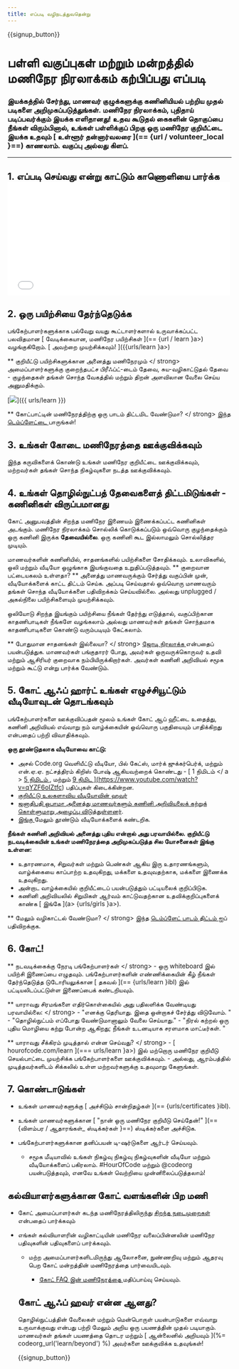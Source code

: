 ```yaml
---
title: எப்படி வழிநடத்துவதென்று
---
```


{{signup_button}}

# பள்ளி வகுப்புகள் மற்றும் மன்றத்தில் மணிநேர நிரலாக்கம் கற்பிப்பது எப்படி

### இயக்கத்தில் சேர்ந்து, மாணவர் குழுக்களுக்கு கணினியியல் பற்றிய முதல் படிகளை அறிமுகப்படுத்துங்கள். மணிநேர நிரலாக்கம், புதிதாய் படிப்பவர்க்கும் இயக்க எளிதானது! உதவ கூடுதல் கைகளின் தொகுப்பை நீங்கள் விரும்பினால், உங்கள் பள்ளிக்குப் பிறகு ஒரு மணிநேர குறியீட்டை இயக்க உதவும் [ உள்ளூர் தன்னார்வலரை ](== {url / volunteer_local }==) காணலாம். வகுப்பு அல்லது கிளப்.

* * *

## 1. எப்படி செய்வது என்று காட்டும் காணொளியை பார்க்க <iframe width="500" height="255" src="//www.youtube.com/embed/SrnvvWDm73k" frameborder="0" allowfullscreen mark="crwd-mark"></iframe> 

## 2. ஒரு பயிற்சியை தேர்ந்தெடுக்க

பங்கேற்பாளர்களுக்காக பல்வேறு வயது கூட்டாளர்களால் உருவாக்கப்பட்ட பலவிதமான [ வேடிக்கையான, மணிநேர பயிற்சிகள் ](== {url / learn }a>) வழங்குகிறோம். [ அவற்றை முயற்சிக்கவும்! ]({{urls/learn }a>)

** குறியீட்டு பயிற்சிகளுக்கான அனைத்து மணிநேரமும் </ strong> அமைப்பாளர்களுக்கு குறைந்தபட்ச பிரீஃப்ட்-டைம் தேவை, சுய-வழிகாட்டுதல் தேவை - குழந்தைகள் தங்கள் சொந்த வேகத்தில் மற்றும் திறன் அளவிலான வேலை செய்ய அனுமதிக்கும்.</p> 

[![](/images/fit-700/tutorials.png)]({{ urls/learn }})

** கோட்பாட்டின் மணிநேரத்திற்கு ஒரு பாடம் திட்டமிட வேண்டுமா? </ strong> இந்த [ டெம்ப்ளேட்டை ](/files/AfterschoolEducatorLessonPlanOutline.docx) பாருங்கள்!</p> 

## 3. உங்கள் கோடை மணிநேரத்தை ஊக்குவிக்கவும்

இந்த கருவிகளைக் கொண்டு உங்கள் மணிநேர குறியீட்டை  ஊக்குவிக்கவும், மற்றவர்கள் தங்கள் சொந்த நிகழ்வுகளை நடத்த ஊக்குவிக்கவும்.</p> 

## 4. உங்கள் தொழில்நுட்பத் தேவைகளைத் திட்டமிடுங்கள் - கணினிகள் விருப்பமானது

கோட் அனுபவத்தின் சிறந்த மணிநேர இணையம் இணைக்கப்பட்ட கணினிகள் அடங்கும். மணிநேர நிரலாக்கம் சொல்லிக் கொடுக்கப்படும் ஒவ்வொரு குழந்தைக்கும் ஒரு கணினி இருக்க **தேவையில்லை**. ஒரு கணினி கூட இல்லாமலும் சொல்லித்தர முடியும்.

மாணவர்களின் கணினியில், சாதனங்களில் பயிற்சிகளை சோதிக்கவும். உலாவிகளில், ஒலி மற்றும் வீடியோ ஒழுங்காக இயங்குவதை உறுதிப்படுத்தவும். ** குறைவான பட்டையகலம் உள்ளதா? ** அனைத்து மாணவருக்கும் சேர்த்து வகுப்பின் முன், வீடியோக்களைக் காட்ட திட்டம் செய்க. அப்படி செய்வதால் ஒவ்வொரு மாணவரும் தங்கள் சொந்த வீடியோக்களை பதிவிறக்கம் செய்யவில்லை. அல்லது unplugged / அகல்நிலை பயிற்சிகளையும் முயற்சிக்கவும்.

ஒலியோடு சிறந்த இயங்கும் பயிற்சியை நீங்கள் தேர்ந்து எடுத்தால், வகுப்பிற்கான காதணிபாடிகள் நீங்களே வழங்கலாம் அல்லது மாணவர்கள் தங்கள் சொந்தமாக காதணிபாடிகளை கொண்டு வரும்படியும் கேட்கலாம்.

** போதுமான சாதனங்கள் இல்லையா? </ strong> [ ஜோடி நிரலாக்க ](https://www.youtube.com/watch?v=vgkahOzFH2Q) என்பதைப் பயன்படுத்துக. மாணவர்கள் பங்குதாரர் போது, அவர்கள் ஒருவருக்கொருவர் உதவி மற்றும் ஆசிரியர் குறைவாக நம்பியிருக்கிறார்கள். அவர்கள் கணினி அறிவியல் சமூக மற்றும் கூட்டு என்று பார்க்க வேண்டும்.</p> 

## 5. கோட் ஆஃப் ஹார்ட் உங்கள் எழுச்சியூட்டும் வீடியோவுடன் தொடங்கவும்

பங்கேற்பாளர்களை ஊக்குவிப்பதன் மூலம் உங்கள் கோட் ஆப் ஹீட்டை உதைத்து, கணினி அறிவியல் எவ்வாறு நம் வாழ்க்கையின் ஒவ்வொரு பகுதியையும் பாதிக்கிறது என்பதைப் பற்றி விவாதிக்கவும்.

**ஒரு தூண்டுதலாக வீடியோவை காட்டு:**

- அசல் Code.org வெளியீட்டு வீடியோ, பில் கேட்ஸ், மார்க் ஜுக்கர்பெர்க், மற்றும் என்.ஏ.ஏ. நட்சத்திரம் கிறிஸ் போஷ் ஆகியவற்றைக் கொண்டது - [ 1 நிமிடம் </ a > [ 5 நிமிடம் ](https://www.youtube.com/watch?v=nKIu9yen5nc), மற்றும் <a href = "https://www.youtube.com/watch?v = dU1xS07N-FA "> 9 நிமிட ](https://www.youtube.com/watch?v=qYZF6oIZtfc) பதிப்புகள் கிடைக்கின்றன.
- [ குறியீட்டு உலகளாவிய வீடியோவின் ஹவர் ](https://www.youtube.com/watch?v=KsOIlDT145A)
- [ ஜனாதிபதி ஒபாமா அனைத்து மாணவர்களும் கணினி அறிவியலைக் கற்றுக் கொள்ளுமாறு அழைப்பு விடுத்துள்ளனர்](https://www.youtube.com/watch?v=6XvmhE1J9PY).
- [ இங்கு ](https://www.youtube.com/playlist?list=PLzdnOPI1iJNfpD8i4Sx7U0y2MccnrNZuP) மேலும் தூண்டும் வீடியோக்களைக் கண்டறிக.

**நீங்கள் கணினி அறிவியல் அனைத்து புதிய என்றால் அது பரவாயில்லை. குறியீட்டு நடவடிக்கையின் உங்கள் மணிநேரத்தை அறிமுகப்படுத்த சில யோசனைகள் இங்கு உள்ளன:**

- உதாரணமாக, சிறுவர்கள் மற்றும் பெண்கள் ஆகிய இரு உதாரணங்களும், வாழ்க்கையை காப்பாற்ற உதவுகிறது, மக்களை உதவுவதற்காக, மக்களை இணைக்க உதவுகிறது.
- அன்றாட வாழ்க்கையில் குறியீட்டைப் பயன்படுத்தும் பட்டியலைக் குறிப்பிடுக.
- கணினி அறிவியலில் சிறுமிகள் ஆர்வம் காட்டுவதற்கான உதவிக்குறிப்புகளைக் காண்க [ இங்கே ](a> {urls/girls }a>).

** மேலும் வழிகாட்டல் வேண்டுமா? </ strong> இந்த [ டெம்ப்ளேட் பாடம் திட்டம் ](/files/AfterschoolEducatorLessonPlanOutline.docx) ஐப் பதிவிறக்குக.</p> 

## 6. கோட்!

** நடவடிக்கைக்கு நேரடி பங்கேற்பாளர்கள் </ strong> - ஒரு whiteboard இல் பயிற்சி இணைப்பை எழுதவும். பங்கேற்பாளர்களின் எண்ணிக்கையின் கீழ் நீங்கள் தேர்ந்தெடுத்த டுடோரியலுக்கான [ தகவல் ](== {urls/learn }ibl) இல் பட்டியலிடப்பட்டுள்ள இணைப்பைக் கண்டறியவும்.</p> 

** யாராவது சிரமங்களை எதிர்கொள்கையில் அது பதிலளிக்க வேண்டியது பரவாயில்லை: </ strong> - "எனக்கு தெரியாது. இதை ஒன்றாகச் சேர்த்து விடுவோம். " - "தொழில்நுட்பம் எப்போது வேண்டுமானாலும் வேலை செய்யாது." - "நிரல் கற்றல் ஒரு புதிய மொழியை கற்று போன்ற ஆகிறது; நீங்கள் உடனடியாக சரளமாக மாட்டீர்கள். "</p> 

** யாராவது சீக்கிரம் முடித்தால் என்ன செய்வது? </ strong> - [ hourofcode.com/learn ](=== urls/learn }a>) இல் மற்றொரு மணிநேர குறியீடு செயல்பாட்டை முயற்சிக்க பங்கேற்பாளர்களை ஊக்குவிக்கவும். - அல்லது, ஆரம்பத்தில் முடித்தவர்களிடம் சிக்கலில் உள்ள மற்றவர்களுக்கு உதவுமாறு கேளுங்கள்.</p> 

## 7. கொண்டாடுங்கள்

- உங்கள் மாணவர்களுக்கு [ அச்சிடும் சான்றிதழ்கள் ](== {urls/certificates }ibl).
- உங்கள் மாணவர்களுக்கான [ "நான் ஒரு மணிநேர குறியீடு செய்தேன்!" ](== {விளம்பர / ஆதாரங்கள்_ ஸ்டிக்கர்கள் }==) ஸ்டிக்கர்களை அச்சிடுக.
- பங்கேற்பாளர்களுக்கான  தனிப்பயன் டி-ஷர்டுகளை ஆர்டர் செய்யவும்.</li> 
    
    - சமூக மீடியாவில் உங்கள் நிகழ்வு நிகழ்வு நிகழ்வுகளின் வீடியோ மற்றும் வீடியோக்களைப் பகிரலாம். #HourOfCode மற்றும் @codeorg பயன்படுத்தவும், எனவே உங்கள் வெற்றியை முன்னிலைப்படுத்தலாம்!</ul> 
    
    ## கல்வியாளர்களுக்கான கோட் வளங்களின் பிற மணி
    
    - கோட் அமைப்பாளர்கள் கடந்த மணிநேரத்திலிருந்து [ சிறந்த நடைமுறைகள் ](http://www.slideshare.net/TeachCode/hour-of-code-best-practices-for-successful-educators-51273466) என்பதைப் பார்க்கவும் 
    - எங்கள்  கல்வியாளரின் வழிகாட்டியின் மணிநேர வலைப்பின்னலின் மணிநேர பதிவுகளின் பதிவுகளைப் பார்க்கவும்.</li> 
        
        - மற்ற அமைப்பாளர்களிடமிருந்து ஆலோசனை, நுண்ணறிவு மற்றும் ஆதரவு பெற  கோட் மன்றத்தின் மணிநேரத்தை பார்வையிடவும்.</li> 
            
            - [ கோட் FAQ இன் மணிநேரத்தை ](https://support.code.org/hc/en-us/categories/200147083-Hour-of-Code) மதிப்பாய்வு செய்யவும்.</ul> 
            
            ## கோட் ஆஃப் ஹவர் என்ன ஆனது?
            
            தொழில்நுட்பத்தின் வேலைகள் மற்றும் மென்பொருள் பயன்பாடுகளை எவ்வாறு உருவாக்குவது என்பது பற்றி மேலும் அறிய ஒரு பயணத்தின் முதல் படியாகும். மாணவர்கள் தங்கள் பயணத்தை தொடர மற்றும் [ ஆன்லைனில் அறியவும் ](%= codeorg_url('learn/beyond') %) அவர்களை ஊக்குவிக்க உதவுங்கள்!
            
            {{signup_button}}